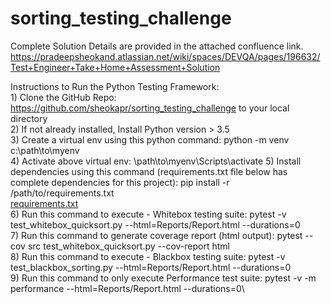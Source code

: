 # sorting_testing_challenge

Complete Solution Details are provided in the attached confluence link.
https://pradeepsheokand.atlassian.net/wiki/spaces/DEVQA/pages/196632/Test+Engineer+Take+Home+Assessment+Solution


Instructions to Run the Python Testing Framework:\
	1) Clone the GitHub Repo:  https://github.com/sheokapr/sorting_testing_challenge  to your local directory\
	2) If not already installed, Install Python version > 3.5\
	3) Create a virtual env using this python command: python -m venv c:\path\to\myenv\
	4) Activate above virtual env: \path\to\myenv\Scripts\activate
	5) Install dependencies using this command (requirements.txt file below has complete dependencies for this project): pip install -r /path/to/requirements.txt\
	[requirements.txt](https://github.com/sheokapr/sorting_testing_challenge/files/6156492/requirements.txt)\
	6) Run this command to execute - Whitebox testing suite: pytest -v test_whitebox_quicksort.py  --html=Reports/Report.html  --durations=0\
	7) Run this command to generate coverage report (html output): pytest  --cov   src   test_whitebox_quicksort.py    --cov-report html\
	8) Run this command to execute - Blackbox testing suite: pytest -v test_blackbox_sorting.py  --html=Reports/Report.html  --durations=0\
        9) Run this command to only execute Performance test suite:  pytest -v -m performance  --html=Reports/Report.html   --durations=0\


